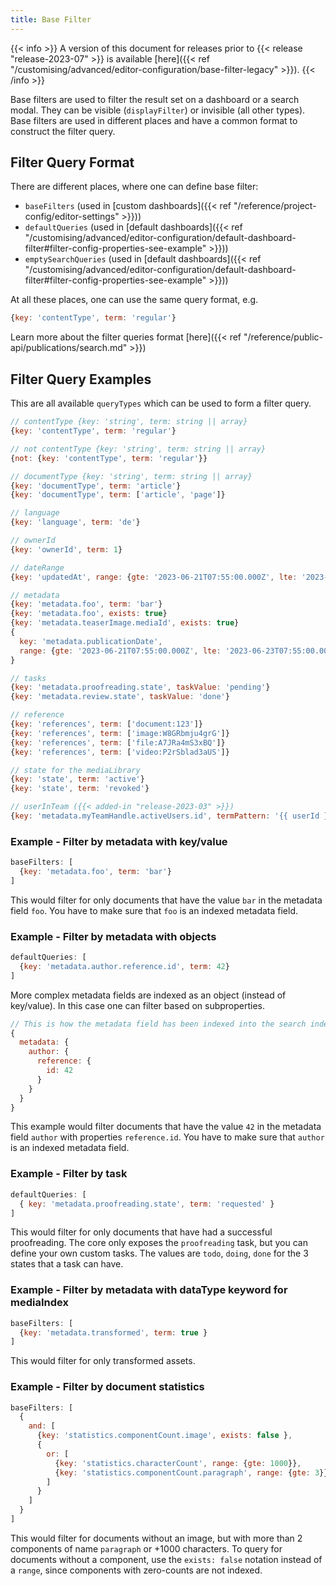```yaml
---
title: Base Filter
---
```


{{< info >}}
A version of this document for releases prior to {{< release "release-2023-07" >}} is available [here]({{< ref "/customising/advanced/editor-configuration/base-filter-legacy" >}}).
{{< /info >}}

Base filters are used to filter the result set on a dashboard or a search modal.
They can be visible (`displayFilter`) or invisible (all other types).
Base filters are used in different places and have a common format to construct the filter query.

## Filter Query Format

There are different places, where one can define base filter:

- `baseFilters` (used in [custom dashboards]({{< ref "/reference/project-config/editor-settings" >}}))
- `defaultQueries` (used in [default dashboards]({{< ref "/customising/advanced/editor-configuration/default-dashboard-filter#filter-config-properties-see-example" >}}))
- `emptySearchQueries` (used in [default dashboards]({{< ref "/customising/advanced/editor-configuration/default-dashboard-filter#filter-config-properties-see-example" >}}))

At all these places, one can use the same query format, e.g.

```js
{key: 'contentType', term: 'regular'}
```

Learn more about the filter queries format [here]({{< ref "/reference/public-api/publications/search.md" >}})

## Filter Query Examples

This are all available `queryTypes` which can be used to form a filter query.

```js
// contentType {key: 'string', term: string || array}
{key: 'contentType', term: 'regular'}

// not contentType {key: 'string', term: string || array}
{not: {key: 'contentType', term: 'regular'}}

// documentType {key: 'string', term: string || array}
{key: 'documentType', term: 'article'}
{key: 'documentType', term: ['article', 'page']}

// language
{key: 'language', term: 'de'}

// ownerId
{key: 'ownerId', term: 1}

// dateRange
{key: 'updatedAt', range: {gte: '2023-06-21T07:55:00.000Z', lte: '2023-06-23T07:55:00.000Z'}}

// metadata
{key: 'metadata.foo', term: 'bar'}
{key: 'metadata.foo', exists: true}
{key: 'metadata.teaserImage.mediaId', exists: true}
{
  key: 'metadata.publicationDate',
  range: {gte: '2023-06-21T07:55:00.000Z', lte: '2023-06-23T07:55:00.000Z'}
}

// tasks
{key: 'metadata.proofreading.state', taskValue: 'pending'}
{key: 'metadata.review.state', taskValue: 'done'}

// reference
{key: 'references', term: ['document:123']}
{key: 'references', term: ['image:W8GRbmju4grG']}
{key: 'references', term: ['file:A7JRa4mS3xBQ']}
{key: 'references', term: ['video:P2rSblad3aUS']}

// state for the mediaLibrary
{key: 'state', term: 'active'}
{key: 'state', term: 'revoked'}

// userInTeam ({{< added-in "release-2023-03" >}})
{key: 'metadata.myTeamHandle.activeUsers.id', termPattern: '{{ userId }}'}
```

### Example - Filter by metadata with key/value

```js
baseFilters: [
  {key: 'metadata.foo', term: 'bar'}
]
```

This would filter for only documents that have the value `bar` in the metadata field `foo`. You have to make sure that `foo` is an indexed metadata field.

### Example - Filter by metadata with objects

```js
defaultQueries: [
  {key: 'metadata.author.reference.id', term: 42}
]
```

More complex metadata fields are indexed as an object (instead of key/value). In this case one can filter based on subproperties.

```js
// This is how the metadata field has been indexed into the search index
{
  metadata: {
    author: {
      reference: {
        id: 42
      }
    }
  }
}
```

This example would filter documents that have the value `42` in the metadata field `author` with properties `reference.id`. You have to make sure that `author` is an indexed metadata field.

### Example - Filter by task

```js
defaultQueries: [
  { key: 'metadata.proofreading.state', term: 'requested' }
]
```

This would filter for only documents that have had a successful proofreading. The core only exposes the `proofreading` task, but you can define your own custom tasks. The values are `todo`, `doing`, `done` for the 3 states that a task can have.

### Example - Filter by metadata with dataType keyword for mediaIndex

```js
baseFilters: [
  {key: 'metadata.transformed', term: true }
]
```

This would filter for only transformed assets.

### Example - Filter by document statistics

```js
baseFilters: [
  {
    and: [
      {key: 'statistics.componentCount.image', exists: false },
      {
        or: [
          {key: 'statistics.characterCount', range: {gte: 1000}},
          {key: 'statistics.componentCount.paragraph', range: {gte: 3}}
        ]
      }
    ]
  }
]
```

This would filter for documents without an image, but with more than 2 components of name `paragraph` or +1000 characters.
To query for documents without a component, use the `exists: false` notation instead of a `range`, since components
with zero-counts are not indexed.
